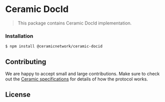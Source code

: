 # Ceramic DocId

> This package contains Ceramic DocId implementation.

### Installation
```
$ npm install @ceramicnetwork/ceramic-docid
```

## Contributing
We are happy to accept small and large contributions. Make sure to check out the [Ceramic specifications](https://github.com/ceramicnetwork/specs) for details of how the protocol works.

## License